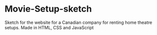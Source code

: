 # Movie-Setup-sketch
Sketch for the website for a Canadian company for renting home theatre setups. Made in HTML, CSS and JavaScript
